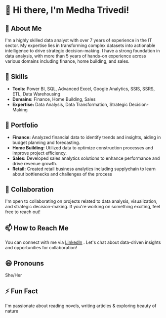 # 👋 Hi there, I'm Medha Trivedi!

## 👀 About Me
I'm a highly skilled data analyst with over 7 years of experience in the IT sector. My expertise lies in transforming complex datasets into actionable intelligence to drive strategic decision-making. I have a strong foundation in data analysis, with more than 5 years of hands-on experience across various domains including finance, home building, and sales.

## 🌱 Skills
- **Tools:** Power BI, SQL, Advanced Excel, Google Analytics, SSIS, SSRS, ETL, Data Warehousing
- **Domains:** Finance, Home Building, Sales
- **Expertise:** Data Analysis, Data Transformation, Strategic Decision-Making

## 💼 Portfolio
- **Finance:** Analyzed financial data to identify trends and insights, aiding in budget planning and forecasting.
- **Home Building:** Utilized data to optimize construction processes and improve project efficiency.
- **Sales:** Developed sales analytics solutions to enhance performance and drive revenue growth.
- **Retail:** Created retail business analytics including supplychain to learn about bottlenecks and challenges of the process

## 💞️ Collaboration
I'm open to collaborating on projects related to data analysis, visualization, and strategic decision-making. If you're working on something exciting, feel free to reach out!

## 📫 How to Reach Me
You can connect with me via [LinkedIn](https://www.linkedin.com/in/mdhtrivedi/) . Let's chat about data-driven insights and opportunities for collaboration!

## 😄 Pronouns
She/Her

## ⚡ Fun Fact
I'm passionate about reading novels, writing articles & exploring beauty of nature

<!---
mdhtrivedi/mdhtrivedi is a ✨ special ✨ repository because its `README.md` (this file) appears on your GitHub profile.
You can click the Preview link to take a look at your changes.
--->
